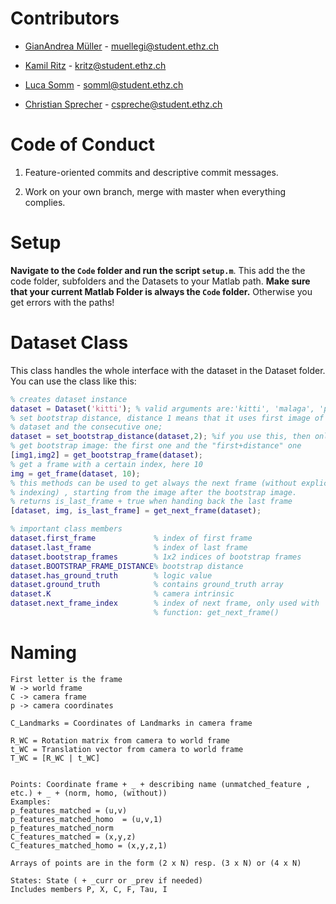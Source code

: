 # Contributors

* [GianAndrea Müller](https://github.com/bpfel) - muellegi@student.ethz.ch

* [Kamil Ritz](https://github.com/kamilritz) - kritz@student.ethz.ch

* [Luca Somm]() - somml@student.ethz.ch

* [Christian Sprecher](https://github.com/christiansprecher) - cspreche@student.ethz.ch

# Code of Conduct

1. Feature-oriented commits and descriptive commit messages.

2. Work on your own branch, merge with master when everything complies.

# Setup

**Navigate to the `Code` folder and run the script `setup.m`**. This add the the code folder, subfolders and the Datasets to your Matlab path.
**Make sure that your current Matlab Folder is always the `Code` folder.** Otherwise you get errors with the paths!

# Dataset Class

This class handles the whole interface with the dataset in the Dataset folder. You can use the class like this:

```matlab
% creates dataset instance
dataset = Dataset('kitti'); % valid arguments are:'kitti', 'malaga', 'parking'
% set bootstrap distance, distance 1 means that it uses first image of
% dataset and the consecutive one;
dataset = set_bootstrap_distance(dataset,2); %if you use this, then only directly after constructor call
% get bootstrap image: the first one and the "first+distance" one
[img1,img2] = get_bootstrap_frame(dataset);
% get a frame with a certain index, here 10
img = get_frame(dataset, 10);
% this methods can be used to get always the next frame (without explicit
% indexing) , starting from the image after the bootstrap image.
% returns is_last_frame + true when handing back the last frame
[dataset, img, is_last_frame] = get_next_frame(dataset);

% important class members
dataset.first_frame             % index of first frame
dataset.last_frame              % index of last frame
dataset.bootstrap_frames        % 1x2 indices of bootstrap frames
dataset.BOOTSTRAP_FRAME_DISTANCE% bootstrap distance
dataset.has_ground_truth        % logic value
dataset.ground_truth            % contains ground_truth array
dataset.K                       % camera intrinsic
dataset.next_frame_index        % index of next frame, only used with
                                % function: get_next_frame()
```

# Naming
```
First letter is the frame
W -> world frame
C -> camera frame
p -> camera coordinates

C_Landmarks = Coordinates of Landmarks in camera frame

R_WC = Rotation matrix from camera to world frame
t_WC = Translation vector from camera to world frame
T_WC = [R_WC | t_WC]


Points: Coordinate frame + _ + describing name (unmatched_feature , etc.) + _ + (norm, homo, (without))
Examples:
p_features_matched = (u,v)
p_features_matched_homo  = (u,v,1)
p_features_matched_norm
C_features_matched = (x,y,z)
C_features_matched_homo = (x,y,z,1)

Arrays of points are in the form (2 x N) resp. (3 x N) or (4 x N)

States: State ( + _curr or _prev if needed)
Includes members P, X, C, F, Tau, I

```
